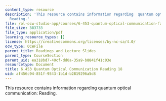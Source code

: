 ```yaml
---
content_type: resource
description: 'This resource contains information regarding  quantum optical communication:
  Reading.'
file: /ol-ocw-studio-app/courses/6-453-quantum-optical-communication-fall-2016/af456c94851f95431b1db2819296a5d8_MIT6_453F16_Lect18_Notes.pdf
file_size: 383733
file_type: application/pdf
learning_resource_types: []
license: https://creativecommons.org/licenses/by-nc-sa/4.0/
ocw_type: OCWFile
parent_title: Readings and Lecture Slides
parent_type: CourseSection
parent_uid: ea318bd7-40cf-dd0a-35a9-b8841f41c03e
resourcetype: Document
title: 6.453 Quantum Optical Communication Reading 18
uid: af456c94-851f-9543-1b1d-b2819296a5d8
---
```

This resource contains information regarding  quantum optical communication: Reading.